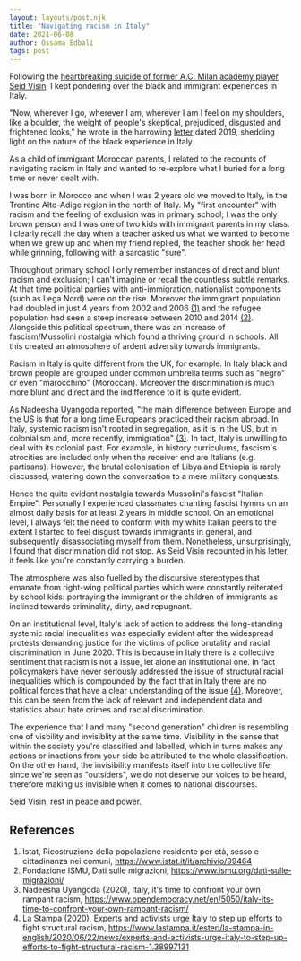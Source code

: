 ```yaml
---
layout: layouts/post.njk
title: "Navigating racism in Italy"
date: 2021-06-08
author: Ossama Edbali
tags: post
---
```


Following the <a href="https://anticapitalistresistance.org/why-did-seid-visin-take-his-own-life/" class="link">heartbreaking suicide of former A.C. Milan academy player Seid Visin</a>, I kept pondering over the black and immigrant experiences in Italy.

"Now, wherever I go, wherever I am, wherever I am I feel on my shoulders, like a boulder, the weight of people's skeptical, prejudiced, disgusted and frightened looks," he wrote in the harrowing <a href="https://anticapitalistresistance.org/why-did-seid-visin-take-his-own-life/" class="link">letter</a> dated 2019, shedding light on the nature of the black experience in Italy.

As a child of immigrant Moroccan parents, I related to the recounts of navigating racism in Italy and wanted to re-explore what I buried for a long time or never dealt with.

I was born in Morocco and when I was 2 years old we moved to Italy, in the Trentino Alto-Adige region in the north of Italy. My "first encounter" with racism and the feeling of exclusion was in primary school; I was the only brown person and I was one of two kids with immigrant parents in my class. I clearly recall the day when a teacher asked us what we wanted to become when we grew up and when my friend replied, the teacher shook her head while grinning, following with a sarcastic "sure".

Throughout primary school I only remember instances of direct and blunt racism and exclusion; I can't imagine or recall the countless subtle remarks. At that time political parties with anti-immigration, nationalist components (such as Lega Nord) were on the rise. Moreover the immigrant population had doubled in just 4 years from 2002 and 2006 <a href="#references" class="link">(1)</a> and the refugee population had seen a steep increase between 2010 and 2014 <a href="#references" class="link">(2)</a>. Alongside this political spectrum, there was an increase of fascism/Mussolini nostalgia which found a thriving ground in schools. All this created an atmosphere of ardent adversity towards immigrants.

Racism in Italy is quite different from the UK, for example. In Italy black and brown people are grouped under common umbrella terms such as "negro" or even "marocchino" (Moroccan). Moreover the discrimination is much more blunt and direct and the indifference to it is quite evident.

As Nadeesha Uyangoda reported, "the main difference between Europe and the US is that for a long time Europeans practiced their racism abroad. In Italy, systemic racism isn't rooted in segregation, as it is in the US, but in colonialism and, more recently, immigration" <a href="#references" class="link">(3)</a>.
In fact, Italy is unwilling to deal with its colonial past. For example, in history curriculums, fascism's atrocities are included only when the receiver end are Italians (e.g. partisans). However, the brutal colonisation of Libya and Ethiopia is rarely discussed, watering down the conversation to a mere military conquests.

Hence the quite evident nostalgia towards Mussolini's fascist "Italian Empire". Personally I experienced classmates chanting fascist hymns on an almost daily basis for at least 2 years in middle school.
On an emotional level, I always felt the need to conform with my white Italian peers to the extent I started to feel disgust towards immigrants in general, and subsequently disassociating myself from them. Nonetheless, unsurprisingly, I found that discrimination did not stop. As Seid Visin recounted in his letter, it feels like you're constantly carrying a burden.

The atmosphere was also fuelled by the discursive stereotypes that emanate from right-wing political parties which were constantly reiterated by school kids: portraying the immigrant or the children of immigrants as inclined towards criminality, dirty, and repugnant.

On an institutional level, Italy's lack of action to address the long-standing systemic racial inequalities was especially evident after the widespread protests demanding justice for the victims of police brutality and racial discrimination in June 2020. This is because in Italy there is a collective sentiment that racism is not a issue, let alone an institutional one.
In fact policymakers have never seriously addressed the issue of structural racial inequalities which is compounded by the fact that in Italy there are no political forces that have a clear understanding of the issue <a href="#references" class="link">(4)</a>. Moreover, this can be seen from the lack of relevant and independent data and statistics about hate crimes and racial discrimination.

The experience that I and many "second generation" children is resembling one of visbility and invisiblity at the same time. Visibility in the sense that within the society you're classified and labelled, which in turns makes any actions or inactions from your side be attributed to the whole classification. On the other hand, the invisibility manifests itself into the collective life; since we're seen as "outsiders", we do not deserve our voices to be heard, therefore making us invisible when it comes to national discourses.

Seid Visin, rest in peace and power.

<h2 id="references">References</h2>

<ol class="list-decimal pl-8">
  <li>
    Istat, Ricostruzione della popolazione residente per età, sesso e cittadinanza nei comuni, <a href="https://www.istat.it/it/archivio/99464" class="link">https://www.istat.it/it/archivio/99464</a>
  </li>
  <li>
    Fondazione ISMU, Dati sulle migrazioni, <a href="https://www.ismu.org/dati-sulle-migrazioni/" class="link">https://www.ismu.org/dati-sulle-migrazioni/</a>
  </li>
  <li>
    Nadeesha Uyangoda (2020), Italy, it's time to confront your own rampant racism,
    <a href="https://www.opendemocracy.net/en/5050/italy-its-time-to-confront-your-own-rampant-racism/" class="link">
      https://www.opendemocracy.net/en/5050/italy-its-time-to-confront-your-own-rampant-racism/
    </a>
  </li>
  <li>
    La Stampa (2020), Experts and activists urge Italy to step up efforts to fight structural racism,
    <a href="https://www.lastampa.it/esteri/la-stampa-in-english/2020/06/22/news/experts-and-activists-urge-italy-to-step-up-efforts-to-fight-structural-racism-1.38997131" class="link">
      https://www.lastampa.it/esteri/la-stampa-in-english/2020/06/22/news/experts-and-activists-urge-italy-to-step-up-efforts-to-fight-structural-racism-1.38997131
    </a>
  </li>
</ol>
